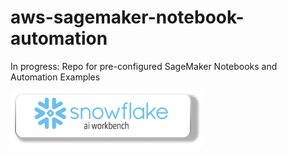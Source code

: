 # aws-sagemaker-notebook-automation
In progress: Repo for pre-configured SageMaker Notebooks and Automation Examples


<a href="https://console.aws.amazon.com/cloudformation/home?region=us-west-
2#/stacks/new?stackName=snowflake-notebook&templateURL=https://dtong-public-fileshare.s3-us-west-2.amazonaws.com/cf/snowflake-sagemaker-notebook-v1.yaml">
![launch stack button](/images/sf-notebook-launch-btn.jpg)</a>
